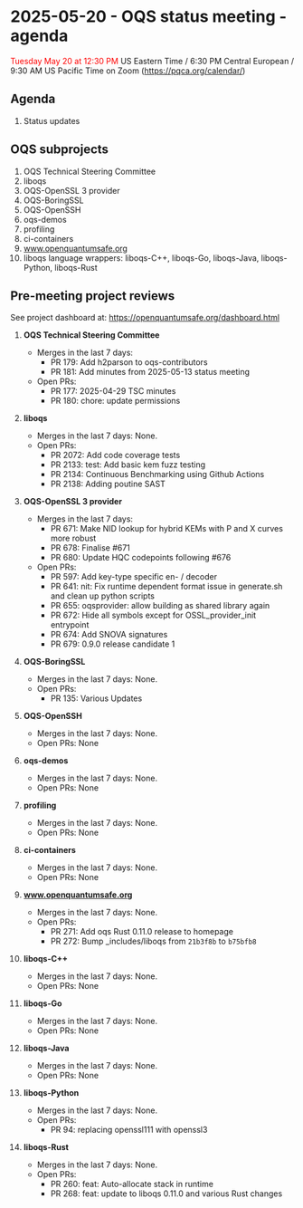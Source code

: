 # 2025-05-20 - OQS status meeting - agenda

<span style="color: red;"> Tuesday May 20 at 12:30 PM </span> US Eastern Time / 6:30 PM Central European / 9:30 AM US Pacific Time on Zoom (https://pqca.org/calendar/)

## Agenda

1. Status updates

## OQS subprojects

1. OQS Technical Steering Committee
2. liboqs
3. OQS-OpenSSL 3 provider
4. OQS-BoringSSL
5. OQS-OpenSSH
6. oqs-demos
7. profiling
8. ci-containers
9. www.openquantumsafe.org
10. liboqs language wrappers: liboqs-C++, liboqs-Go, liboqs-Java, liboqs-Python, liboqs-Rust

## Pre-meeting project reviews

See project dashboard at: https://openquantumsafe.org/dashboard.html

1. **OQS Technical Steering Committee**


	- Merges in the last 7 days:
		 - PR 179: Add h2parson to oqs-contributors
		 - PR 181: Add minutes from 2025-05-13 status meeting
	- Open PRs:
		 - PR 177: 2025-04-29 TSC minutes
		 - PR 180: chore: update permissions


2. **liboqs**


	- Merges in the last 7 days: None.
	- Open PRs:
		 - PR 2072: Add code coverage tests
		 - PR 2133: test: Add basic kem fuzz testing
		 - PR 2134: Continuous Benchmarking using Github Actions
		 - PR 2138: Adding poutine SAST


3. **OQS-OpenSSL 3 provider**


	- Merges in the last 7 days:
		 - PR 671: Make NID lookup for hybrid KEMs with P and X curves more robust
		 - PR 678: Finalise #671
		 - PR 680: Update HQC codepoints following #676
	- Open PRs:
		 - PR 597: Add key-type specific en- / decoder
		 - PR 641: nit: Fix runtime dependent format issue in generate.sh and clean up python scripts
		 - PR 655: oqsprovider: allow building as shared library again
		 - PR 672: Hide all symbols except for OSSL\_provider\_init entrypoint
		 - PR 674: Add SNOVA signatures
		 - PR 679: 0.9.0 release candidate 1


4. **OQS-BoringSSL**


	- Merges in the last 7 days: None.
	- Open PRs:
		 - PR 135: Various Updates


5. **OQS-OpenSSH**


	- Merges in the last 7 days: None.
	- Open PRs: None


6. **oqs-demos**


	- Merges in the last 7 days: None.
	- Open PRs: None


7. **profiling**


	- Merges in the last 7 days: None.
	- Open PRs: None


8. **ci-containers**


	- Merges in the last 7 days: None.
	- Open PRs: None


9. **www.openquantumsafe.org**


	- Merges in the last 7 days: None.
	- Open PRs:
		 - PR 271: Add oqs Rust 0.11.0 release to homepage
		 - PR 272: Bump \_includes/liboqs from `21b3f8b` to `b75bfb8`


10. **liboqs-C++**


	- Merges in the last 7 days: None.
	- Open PRs: None


11. **liboqs-Go**


	- Merges in the last 7 days: None.
	- Open PRs: None


12. **liboqs-Java**


	- Merges in the last 7 days: None.
	- Open PRs: None


13. **liboqs-Python**


	- Merges in the last 7 days: None.
	- Open PRs:
		 - PR 94: replacing openssl111 with openssl3


14. **liboqs-Rust**


	- Merges in the last 7 days: None.
	- Open PRs:
		 - PR 260: feat: Auto-allocate stack in runtime
		 - PR 268: feat: update to liboqs 0.11.0 and various Rust changes
